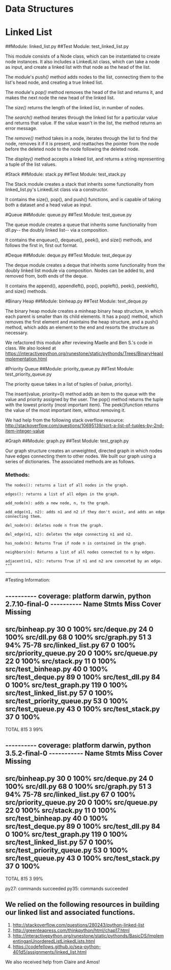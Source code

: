 # Data Structures

# Linked List
##Module: linked_list.py
##Test Module: test_linked_list.py

This module consists of a Node class, which can be instantiated to create node instances. It also includes a LinkedList class, which can take a node as input, and create a linked list with that node as the head of the list. 

The module's *push()* method adds nodes to the list, connecting them to the list's head node, and creating a true linked list.

The module's *pop()* method removes the head of the list and returns it, and makes the next node the new head of the linked list.

The *size()* returns the length of the linked list, in number of nodes.

The *search()* method iterates through the linked list for a particular value and returns that value. If the value wasn't in the list, the method returns an error message.

The *remove()* method takes in a node, iterates through the list to find the node, removes it if it is present, and reattaches the pointer from the node before the deleted node to the node following the deleted node. 

The *display()* method accepts a linked list, and returns a string representing a tuple of the list values.

#Stack
##Module: stack.py
##Test Module: test_stack.py

The Stack module creates a stack that inherits some functionality from linked_list.py's LinkedList class via a constructor. 

It contains the size(), pop(), and push() functions, and is capable of taking both a dataset and a head value as input.


#Queue
##Module: queue.py
##Test Module: test_queue.py

The queue module creates a queue that inherits some functionality from dll.py-- the doubly linked list-- via a composition.

It contains the enqueue(), dequeue(), peek(), and size() methods, and follows the first in, first out format.


#Deque
##Module: deque.py
##Test Module: test_deque.py

The deque module creates a deque that inherits some functionality from the doubly linked list module via composition. Nodes can be added to, and removed from, both ends of the deque.

It contains the append(), appendleft(), pop(), popleft(), peek(), peekleft(), and size() methods. 

#Binary Heap
##Module: binheap.py
##Test Module: text_deque.py

The binary heap module creates a minheap binary heap structure, in which each parent is smaller than its child elements. It has a pop() method, which removes the first element and maintains the heap structure, and a push() method, which adds an element to the end and resorts the structure as necessary.

We refactored this module after reviewing Maelle and Ben S.'s code in class. We also looked at https://interactivepython.org/runestone/static/pythonds/Trees/BinaryHeapImplementation.html 

#Priority Queue
##Module: priority_queue.py
##Test Module: test_priority_queue.py

The priority queue takes in a list of tuples of (value, priority). 

The insert(value, priority=0) method adds an item to the queue with the value and priority assigned by the user. The pop() method returns the tuple with the lowest priority (most important item). The peek()function returns the value of the most important item, without removing it.

We had help from the following stack overflow resource: http://stackoverflow.com/questions/10695139/sort-a-list-of-tuples-by-2nd-item-integer-value

#Graph
##Module: graph.py
##Test Module: test_graph.py

Our graph structure creates an unweighted, directed graph in which nodes have edges connecting them to other nodes. We built our graph using a series of dictionaries. The associated methods are as follows.

### Methods:

    The nodes(): returns a list of all nodes in the graph.

    edges(): returns a list of all edges in the graph.

    add_node(n): adds a new node, n, to the graph.

    add_edge(n1, n2): adds n1 and n2 if they don't exist, and adds an edge connecting them.

    del_node(n): deletes node n from the graph.

    del_edge(n1, n2): deletes the edge connecting n1 and n2.

    has_node(n): Returns True if node n is contained in the graph.

    neighbors(n): Returns a list of all nodes connected to n by edges.

    adjacent(n1, n2): returns True if n1 and n2 are connceted by an edge.
    """
---

#Testing Information:

---------- coverage: platform darwin, python 2.7.10-final-0 ----------
Name                         Stmts   Miss  Cover   Missing
----------------------------------------------------------
src/binheap.py                  30      0   100%
src/deque.py                    24      0   100%
src/dll.py                      68      0   100%
src/graph.py                    51      3    94%   75-78
src/linked_list.py              67      0   100%
src/priority_queue.py           20      0   100%
src/queue.py                    22      0   100%
src/stack.py                    11      0   100%
src/test_binheap.py             40      0   100%
src/test_deque.py               89      0   100%
src/test_dll.py                 84      0   100%
src/test_graph.py              119      0   100%
src/test_linked_list.py         57      0   100%
src/test_priority_queue.py      53      0   100%
src/test_queue.py               43      0   100%
src/test_stack.py               37      0   100%
----------------------------------------------------------
TOTAL                          815      3    99%


---------- coverage: platform darwin, python 3.5.2-final-0 -----------
Name                         Stmts   Miss  Cover   Missing
----------------------------------------------------------
src/binheap.py                  30      0   100%
src/deque.py                    24      0   100%
src/dll.py                      68      0   100%
src/graph.py                    51      3    94%   75-78
src/linked_list.py              67      0   100%
src/priority_queue.py           20      0   100%
src/queue.py                    22      0   100%
src/stack.py                    11      0   100%
src/test_binheap.py             40      0   100%
src/test_deque.py               89      0   100%
src/test_dll.py                 84      0   100%
src/test_graph.py              119      0   100%
src/test_linked_list.py         57      0   100%
src/test_priority_queue.py      53      0   100%
src/test_queue.py               43      0   100%
src/test_stack.py               37      0   100%
----------------------------------------------------------
TOTAL                          815      3    99%


  py27: commands succeeded
  py35: commands succeeded


## We relied on the following resources in building our linked list and associated functions.

1. http://stackoverflow.com/questions/280243/python-linked-list
2. http://greenteapress.com/thinkpython/html/chap17.html
3. http://interactivepython.org/runestone/static/pythonds/BasicDS/ImplementinganUnorderedListLinkedLists.html
4. https://codefellows.github.io/sea-python-401d5/assignments/linked_list.html

We also received help from Claire and Amos! 